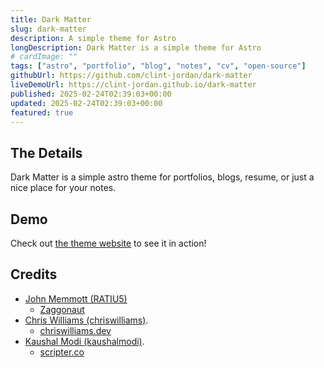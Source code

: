 ```yaml
---
title: Dark Matter
slug: dark-matter
description: A simple theme for Astro
longDescription: Dark Matter is a simple theme for Astro
# cardImage: ""
tags: ["astro", "portfolio", "blog", "notes", "cv", "open-source"]
githubUrl: https://github.com/clint-jordan/dark-matter
liveDemoUrl: https://clint-jordan.github.io/dark-matter
published: 2025-02-24T02:39:03+00:00
updated: 2025-02-24T02:39:03+00:00
featured: true
---
```


## The Details
Dark Matter is a simple astro theme for portfolios, blogs, resume, or just a
nice place for your notes.


## Demo

Check out [the theme website](https://clint-jordan.github.io/dark-matter) to
see it in action!


## Credits

- [John Memmott (RATIU5)](https://github.com/RATIU5)
  - [Zaggonaut](https://github.com/RATIU5/zaggonaut)
- [Chris Williams (chriswilliams)](https://github.com/chrismwilliams).
  - [chriswilliams.dev](https://chriswilliams.dev)
- [Kaushal Modi (kaushalmodi)](https://github.com/kaushalmodi).
  - [scripter.co](https://scripter.co)